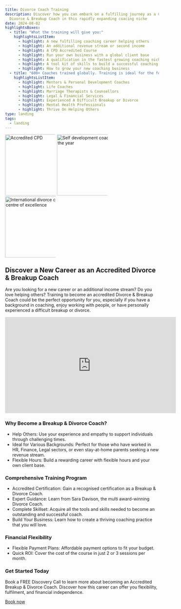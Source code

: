 ```yaml
---
title: Divorce Coach Training
description: Discover how you can embark on a fulfilling journey as a Certified
  Divorce & Breakup Coach in this rapidly expanding coacing niche
date: 2024-08-02
highlightsBoxes:
  - title: "What the training will give you:"
    highlightsListItem:
      - highlight: A new fulfilling coaching career helping others
      - highlight: An additional revenue stream or second income
      - highlight: A CPD Accredited Course
      - highlight: Run your own business with a global client base
      - highlight: A qualification in the fastest growing coaching niche
      - highlight: A tool kit of skills to build a successful coaching career
      - highlight: How to grow your new coaching business
  - title: "600+ Coaches trained globally. Training is ideal for the following:"
    highlightsListItem:
      - highlight: Mentors & Personal Development Coaches
      - highlight: Life Coaches
      - highlight: Marriage Therapists & Counsellors
      - highlight: Legal & Financial Services
      - highlight: Experienced A Difficult Breakup or Divorce
      - highlight: Mental Health Professionals
      - highlight: Thrive On Helping Others
type: landing
tags:
  - landing
---
```

<div class="flex justify-around">

<img src="/static/img/accreditation-1-1-.webp" alt="Accredited CPD" width="200px" height="200px" style="max-width: 33%" class="self-start m-0" />
<img src="/static/img/best-you-award.avif" alt="Self development coach of the year" width="200px" height="200px" style="max-width: 33%" class="self-start m-0" />
<img src="/static/img/download.png" alt="International divorce coach centre of excellence" width="200px" height="200px" style="max-width: 33%" class="self-start m-0" />

</div>

## Discover a New Career as an Accredited Divorce & Breakup Coach

Are you looking for a new career or an additional income stream? Do you love helping others? Training to become an accredited Divorce & Breakup Coach could be the perfect opportunity for you, especially if you have a background in coaching, enjoy working with people, or have personally experienced a difficult breakup or divorce.

<div class="flex items-center justify-center">
<iframe width="560" height="315" src="https://www.youtube.com/embed/b9wF3cJbyIo?si=k16DP9DQyceNVwYf" title="YouTube video player" frameborder="0" allow="accelerometer; autoplay; clipboard-write; encrypted-media; gyroscope; picture-in-picture; web-share" referrerpolicy="strict-origin-when-cross-origin" allowfullscreen></iframe>
</div>

### Why Become a Breakup & Divorce Coach?

* Help Others: Use your experience and empathy to support individuals through challenging times.
* Ideal for Various Backgrounds: Perfect for those who have worked in HR, Finance, Legal sectors, or even stay-at-home parents seeking a new revenue stream.
* Flexible Hours: Build a rewarding career with flexible hours and your own client base.

### Comprehensive Training Program

* Accredited Certification: Gain a recognised certification as a Breakup & Divorce Coach.
* Expert Guidance: Learn from Sara Davison, the multi award-winning Divorce Coach.
* Complete Skillset: Acquire all the tools and skills needed to become an outstanding and successful coach.
* Build Your Business: Learn how to create a thriving coaching practice that you will love.

### Financial Flexibility

* Flexible Payment Plans: Affordable payment options to fit your budget.
* Quick ROI: Cover the cost of the course in just 2 or 3 sessions per month.

### Get Started Today

Book a FREE Discovery Call to learn more about becoming an Accredited Breakup & Divorce Coach. Discover how this career can offer you flexibility, fulfilment, and financial independence.

<div class="flex justify-end">
<a href="#booking-form-calendly" class="self-end inline md:block bg-[color:var(--primary-color)] text-white py-4 px-12 rounded-md hover:opacity-70 no-underline">Book now</a>
</div>
